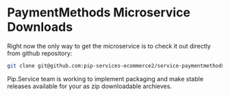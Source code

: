 # PaymentMethods Microservice Downloads

Right now the only way to get the microservice is to check it out directly from github repository:

```bash
git clone git@github.com:pip-services-ecommerce2/service-paymentmethods-node.git
```

Pip.Service team is working to implement packaging and make stable releases available for your 
as zip downloadable archieves.